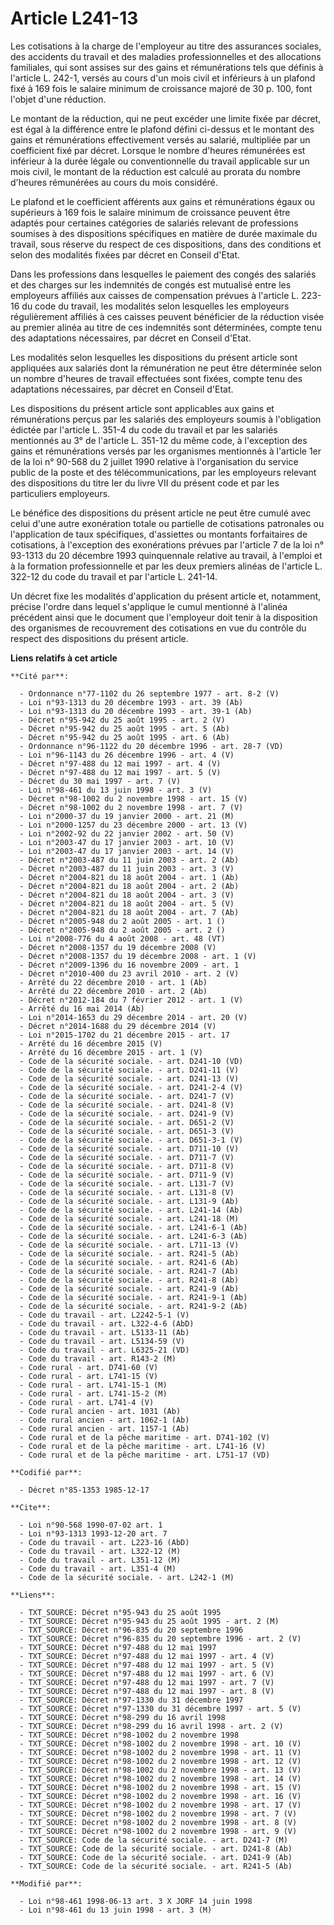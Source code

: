 # Article L241-13

Les cotisations à la charge de l'employeur au titre des assurances sociales, des accidents du travail et des maladies
professionnelles et des allocations familiales, qui sont assises sur des gains et rémunérations tels que définis à l'article
L. 242-1, versés au cours d'un mois civil et inférieurs à un plafond fixé à 169 fois le salaire minimum de croissance majoré
de 30 p. 100, font l'objet d'une réduction.

Le montant de la réduction, qui ne peut excéder une limite fixée par décret, est égal à la différence entre le plafond défini
ci-dessus et le montant des gains et rémunérations effectivement versés au salarié, multipliée par un coefficient fixé par
décret. Lorsque le nombre d'heures rémunérées est inférieur à la durée légale ou conventionnelle du travail applicable sur un
mois civil, le montant de la réduction est calculé au prorata du nombre d'heures rémunérées au cours du mois considéré.

Le plafond et le coefficient afférents aux gains et rémunérations égaux ou supérieurs à 169 fois le salaire minimum de
croissance peuvent être adaptés pour certaines catégories de salariés relevant de professions soumises à des dispositions
spécifiques en matière de durée maximale du travail, sous réserve du respect de ces dispositions, dans des conditions et
selon des modalités fixées par décret en Conseil d'Etat.

Dans les professions dans lesquelles le paiement des congés des salariés et des charges sur les indemnités de congés est
mutualisé entre les employeurs affiliés aux caisses de compensation prévues à l'article L. 223-16 du code du travail, les
modalités selon lesquelles les employeurs régulièrement affiliés à ces caisses peuvent bénéficier de la réduction visée au
premier alinéa au titre de ces indemnités sont déterminées, compte tenu des adaptations nécessaires, par décret en Conseil
d'Etat.

Les modalités selon lesquelles les dispositions du présent article sont appliquées aux salariés dont la rémunération ne peut
être déterminée selon un nombre d'heures de travail effectuées sont fixées, compte tenu des adaptations nécessaires, par
décret en Conseil d'Etat.

Les dispositions du présent article sont applicables aux gains et rémunérations perçus par les salariés des employeurs soumis
à l'obligation édictée par l'article L. 351-4 du code du travail et par les salariés mentionnés au 3° de l'article L. 351-12
du même code, à l'exception des gains et rémunérations versés par les organismes mentionnés à l'article 1er de la loi n°
90-568 du 2 juillet 1990 relative à l'organisation du service public de la poste et des télécommunications, par les
employeurs relevant des dispositions du titre Ier du livre VII du présent code et par les particuliers employeurs.

Le bénéfice des dispositions du présent article ne peut être cumulé avec celui d'une autre exonération totale ou partielle de
cotisations patronales ou l'application de taux spécifiques, d'assiettes ou montants forfaitaires de cotisations, à
l'exception des exonérations prévues par l'article 7 de la loi n° 93-1313 du 20 décembre 1993 quinquennale relative au
travail, à l'emploi et à la formation professionnelle et par les deux premiers alinéas de l'article L. 322-12 du code du
travail et par l'article L. 241-14.

Un décret fixe les modalités d'application du présent article et, notamment, précise l'ordre dans lequel s'applique le cumul
mentionné à l'alinéa précédent ainsi que le document que l'employeur doit tenir à la disposition des organismes de
recouvrement des cotisations en vue du contrôle du respect des dispositions du présent article.

**Liens relatifs à cet article**

	**Cité par**:

	  - Ordonnance n°77-1102 du 26 septembre 1977 - art. 8-2 (V)
	  - Loi n°93-1313 du 20 décembre 1993 - art. 39 (Ab)
	  - Loi n°93-1313 du 20 décembre 1993 - art. 39-1 (Ab)
	  - Décret n°95-942 du 25 août 1995 - art. 2 (V)
	  - Décret n°95-942 du 25 août 1995 - art. 5 (Ab)
	  - Décret n°95-942 du 25 août 1995 - art. 6 (Ab)
	  - Ordonnance n°96-1122 du 20 décembre 1996 - art. 28-7 (VD)
	  - Loi n°96-1143 du 26 décembre 1996 - art. 4 (V)
	  - Décret n°97-488 du 12 mai 1997 - art. 4 (V)
	  - Décret n°97-488 du 12 mai 1997 - art. 5 (V)
	  - Décret du 30 mai 1997 - art. 7 (V)
	  - Loi n°98-461 du 13 juin 1998 - art. 3 (V)
	  - Décret n°98-1002 du 2 novembre 1998 - art. 15 (V)
	  - Décret n°98-1002 du 2 novembre 1998 - art. 7 (V)
	  - Loi n°2000-37 du 19 janvier 2000 - art. 21 (M)
	  - Loi n°2000-1257 du 23 décembre 2000 - art. 13 (V)
	  - Loi n°2002-92 du 22 janvier 2002 - art. 50 (V)
	  - Loi n°2003-47 du 17 janvier 2003 - art. 10 (V)
	  - Loi n°2003-47 du 17 janvier 2003 - art. 14 (V)
	  - Décret n°2003-487 du 11 juin 2003 - art. 2 (Ab)
	  - Décret n°2003-487 du 11 juin 2003 - art. 3 (V)
	  - Décret n°2004-821 du 18 août 2004 - art. 1 (Ab)
	  - Décret n°2004-821 du 18 août 2004 - art. 2 (Ab)
	  - Décret n°2004-821 du 18 août 2004 - art. 3 (V)
	  - Décret n°2004-821 du 18 août 2004 - art. 5 (V)
	  - Décret n°2004-821 du 18 août 2004 - art. 7 (Ab)
	  - Décret n°2005-948 du 2 août 2005 - art. 1 ()
	  - Décret n°2005-948 du 2 août 2005 - art. 2 ()
	  - Loi n°2008-776 du 4 août 2008 - art. 48 (VT)
	  - Décret n°2008-1357 du 19 décembre 2008 (V)
	  - Décret n°2008-1357 du 19 décembre 2008 - art. 1 (V)
	  - Décret n°2009-1396 du 16 novembre 2009 - art. 1
	  - Décret n°2010-400 du 23 avril 2010 - art. 2 (V)
	  - Arrêté du 22 décembre 2010 - art. 1 (Ab)
	  - Arrêté du 22 décembre 2010 - art. 2 (Ab)
	  - Décret n°2012-184 du 7 février 2012 - art. 1 (V)
	  - Arrêté du 16 mai 2014 (Ab)
	  - Loi n°2014-1653 du 29 décembre 2014 - art. 20 (V)
	  - Décret n°2014-1688 du 29 décembre 2014 (V)
	  - Loi n°2015-1702 du 21 décembre 2015 - art. 17
	  - Arrêté du 16 décembre 2015 (V)
	  - Arrêté du 16 décembre 2015 - art. 1 (V)
	  - Code de la sécurité sociale. - art. D241-10 (VD)
	  - Code de la sécurité sociale. - art. D241-11 (V)
	  - Code de la sécurité sociale. - art. D241-13 (V)
	  - Code de la sécurité sociale. - art. D241-2-4 (V)
	  - Code de la sécurité sociale. - art. D241-7 (V)
	  - Code de la sécurité sociale. - art. D241-8 (V)
	  - Code de la sécurité sociale. - art. D241-9 (V)
	  - Code de la sécurité sociale. - art. D651-2 (V)
	  - Code de la sécurité sociale. - art. D651-3 (V)
	  - Code de la sécurité sociale. - art. D651-3-1 (V)
	  - Code de la sécurité sociale. - art. D711-10 (V)
	  - Code de la sécurité sociale. - art. D711-7 (V)
	  - Code de la sécurité sociale. - art. D711-8 (V)
	  - Code de la sécurité sociale. - art. D711-9 (V)
	  - Code de la sécurité sociale. - art. L131-7 (V)
	  - Code de la sécurité sociale. - art. L131-8 (V)
	  - Code de la sécurité sociale. - art. L131-9 (Ab)
	  - Code de la sécurité sociale. - art. L241-14 (Ab)
	  - Code de la sécurité sociale. - art. L241-18 (M)
	  - Code de la sécurité sociale. - art. L241-6-1 (Ab)
	  - Code de la sécurité sociale. - art. L241-6-3 (Ab)
	  - Code de la sécurité sociale. - art. L711-13 (V)
	  - Code de la sécurité sociale. - art. R241-5 (Ab)
	  - Code de la sécurité sociale. - art. R241-6 (Ab)
	  - Code de la sécurité sociale. - art. R241-7 (Ab)
	  - Code de la sécurité sociale. - art. R241-8 (Ab)
	  - Code de la sécurité sociale. - art. R241-9 (Ab)
	  - Code de la sécurité sociale. - art. R241-9-1 (Ab)
	  - Code de la sécurité sociale. - art. R241-9-2 (Ab)
	  - Code du travail - art. L2242-5-1 (V)
	  - Code du travail - art. L322-4-6 (AbD)
	  - Code du travail - art. L5133-11 (Ab)
	  - Code du travail - art. L5134-59 (V)
	  - Code du travail - art. L6325-21 (VD)
	  - Code du travail - art. R143-2 (M)
	  - Code rural - art. D741-60 (V)
	  - Code rural - art. L741-15 (V)
	  - Code rural - art. L741-15-1 (M)
	  - Code rural - art. L741-15-2 (M)
	  - Code rural - art. L741-4 (V)
	  - Code rural ancien - art. 1031 (Ab)
	  - Code rural ancien - art. 1062-1 (Ab)
	  - Code rural ancien - art. 1157-1 (Ab)
	  - Code rural et de la pêche maritime - art. D741-102 (V)
	  - Code rural et de la pêche maritime - art. L741-16 (V)
	  - Code rural et de la pêche maritime - art. L751-17 (VD)

	**Codifié par**:

	  - Décret n°85-1353 1985-12-17

	**Cite**:

	  - Loi n°90-568 1990-07-02 art. 1
	  - Loi n°93-1313 1993-12-20 art. 7
	  - Code du travail - art. L223-16 (AbD)
	  - Code du travail - art. L322-12 (M)
	  - Code du travail - art. L351-12 (M)
	  - Code du travail - art. L351-4 (M)
	  - Code de la sécurité sociale. - art. L242-1 (M)

	**Liens**:

	  - TXT_SOURCE: Décret n°95-943 du 25 août 1995
	  - TXT_SOURCE: Décret n°95-943 du 25 août 1995 - art. 2 (M)
	  - TXT_SOURCE: Décret n°96-835 du 20 septembre 1996
	  - TXT_SOURCE: Décret n°96-835 du 20 septembre 1996 - art. 2 (V)
	  - TXT_SOURCE: Décret n°97-488 du 12 mai 1997
	  - TXT_SOURCE: Décret n°97-488 du 12 mai 1997 - art. 4 (V)
	  - TXT_SOURCE: Décret n°97-488 du 12 mai 1997 - art. 5 (V)
	  - TXT_SOURCE: Décret n°97-488 du 12 mai 1997 - art. 6 (V)
	  - TXT_SOURCE: Décret n°97-488 du 12 mai 1997 - art. 7 (V)
	  - TXT_SOURCE: Décret n°97-488 du 12 mai 1997 - art. 8 (V)
	  - TXT_SOURCE: Décret n°97-1330 du 31 décembre 1997
	  - TXT_SOURCE: Décret n°97-1330 du 31 décembre 1997 - art. 5 (V)
	  - TXT_SOURCE: Décret n°98-299 du 16 avril 1998
	  - TXT_SOURCE: Décret n°98-299 du 16 avril 1998 - art. 2 (V)
	  - TXT_SOURCE: Décret n°98-1002 du 2 novembre 1998
	  - TXT_SOURCE: Décret n°98-1002 du 2 novembre 1998 - art. 10 (V)
	  - TXT_SOURCE: Décret n°98-1002 du 2 novembre 1998 - art. 11 (V)
	  - TXT_SOURCE: Décret n°98-1002 du 2 novembre 1998 - art. 12 (V)
	  - TXT_SOURCE: Décret n°98-1002 du 2 novembre 1998 - art. 13 (V)
	  - TXT_SOURCE: Décret n°98-1002 du 2 novembre 1998 - art. 14 (V)
	  - TXT_SOURCE: Décret n°98-1002 du 2 novembre 1998 - art. 15 (V)
	  - TXT_SOURCE: Décret n°98-1002 du 2 novembre 1998 - art. 16 (V)
	  - TXT_SOURCE: Décret n°98-1002 du 2 novembre 1998 - art. 17 (V)
	  - TXT_SOURCE: Décret n°98-1002 du 2 novembre 1998 - art. 7 (V)
	  - TXT_SOURCE: Décret n°98-1002 du 2 novembre 1998 - art. 8 (V)
	  - TXT_SOURCE: Décret n°98-1002 du 2 novembre 1998 - art. 9 (V)
	  - TXT_SOURCE: Code de la sécurité sociale. - art. D241-7 (M)
	  - TXT_SOURCE: Code de la sécurité sociale. - art. D241-8 (Ab)
	  - TXT_SOURCE: Code de la sécurité sociale. - art. D241-9 (Ab)
	  - TXT_SOURCE: Code de la sécurité sociale. - art. R241-5 (Ab)

	**Modifié par**:

	  - Loi n°98-461 1998-06-13 art. 3 X JORF 14 juin 1998
	  - Loi n°98-461 du 13 juin 1998 - art. 3 (M)

